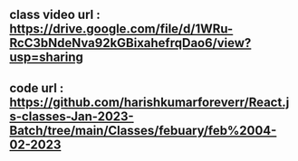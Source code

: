 ## class video url : https://drive.google.com/file/d/1WRu-RcC3bNdeNva92kGBixahefrqDao6/view?usp=sharing

## code url : https://github.com/harishkumarforeverr/React.js-classes-Jan-2023-Batch/tree/main/Classes/febuary/feb%2004-02-2023